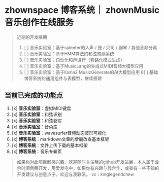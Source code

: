 # zhownspace 博客系统｜ zhownMusic 音乐创作在线服务

> 近期的开发排期
> 1. [ ] 音乐实验室：基于spleeter的人声 / 鼓 / 贝司 / 钢琴 / 其他音频分离
> 2. [ ] 音乐实验室：基于HMM算法的和弦预测系统
> 3. [ ] 音乐实验室：自动化和声进行（套路化模式生成）
> 4. [ ] 音乐实验室：基于MusicLang的生成式MIDI音频大模型应用
> 5.  [ ] 音乐实验室：基于llama2 MusicGenerate的AI大模型应用
> 6[ ] 基础博客系统的通用组件与表模型，继续搭建

## 当前已完成的功能点
1. [x] **音乐实验室**：虚拟MIDI键盘
2. [x] **音乐实验室**：和弦识别
3. [x] **音乐实验室**：和弦卷帘
4. [x] **音乐实验室**：音色库
5. [x] **音乐实验室**：wavesurfer音频动态波形可视化
6. [x] **博客系统**：markdown文章的增删改查基本框架
7. [x] **博客系统**：文件上传下载的基本框架
8. [x] **博客系统**：音乐专辑页

> 如果你对此项目颇感兴趣，欢迎随时关注我的github开发进展，本人属于业余时间倒腾开发，用爱发电中，如果你有兴趣与我合作，或者有一些不错的开发建议与创意点子，欢迎与我联系。
> vx：kinglegendchew